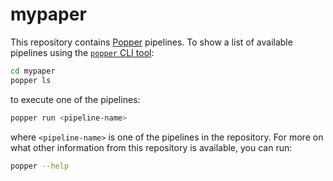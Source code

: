 # mypaper

This repository contains [Popper](https://github.com/systemslab/popper)
pipelines. To show a list of available pipelines using the
[`popper` CLI tool](https://github.com/systemslab/popper):

```bash
cd mypaper
popper ls
```

to execute one of the pipelines:

```bash
popper run <pipeline-name>
```

where `<pipeline-name>` is one of the pipelines in the repository.
For more on what other information from this repository is available,
you can run:

```bash
popper --help
```
